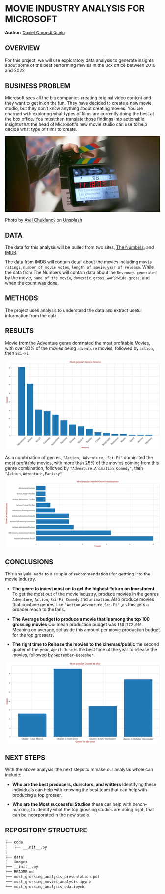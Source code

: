 # MOVIE INDUSTRY ANALYSIS FOR MICROSOFT
**Author:** [Daniel Omondi Oselu](https://github.com/danieloselu3)

## OVERVIEW
For this project, we will use exploratory data analysis to generate insights about some of the best performing movies in the Box office between 2010 and 2022

## BUSINESS PROBLEM
Microsoft sees all the big companies creating original video content and they want to get in on the fun. 
They have decided to create a new movie studio, but they don’t know anything about creating movies. 
You are charged with exploring what types of films are currently doing the best at the box office.
You must then translate those findings into actionable insights that the head of Microsoft's new movie studio can use to help decide what type of films to create.

![Clapperboard in production](images/avel-chuklanov-Hn3S90f6aak-unsplash-edited.jpg)

<span>Photo by <a href="https://unsplash.com/@chuklanov?utm_source=unsplash&utm_medium=referral&utm_content=creditCopyText">Avel Chuklanov</a> on <a href="https://unsplash.com/?utm_source=unsplash&utm_medium=referral&utm_content=creditCopyText">Unsplash</a></span>

## DATA
The data for this analysis will be pulled from two sites, [The Numbers](https://www.the-numbers.com/movie/budgets/all), and [IMDB](https://www.imdb.com/interfaces/).

The data from IMDB will contain detail about the movies including m`ovie ratings`, `number of movie votes`, `length of movie`, `year of release`. While the data from The Numbers will contain data about the `Revenues generated` by the movie, `name of the movie`, `domestic gross`, `worldwide gross`, and when the count was done.

## METHODS
The project uses analysis to understand the data and extract useful information from the data.

## RESULTS
Movie from the Adventure genre dominated the most profitable Movies, with over 80% of the movies being `adventure` movies, followed by `action`, then `Sci-Fi`.

![most popular movie genre](images/most%20popular%20movie%20genre.png)

As a combination of genres, `"Action, Adventure, Sci-Fi"` dominated the most profitable movies, with more than 25% of the movies coming from this genre combination, followed by `"Adventure,Animation,Comedy"`, then `"Action,Adventure,Fantasy"`

![most popular movie genre combinations](images/Most%20popular%20Movies%20Genre%20combinations.png)

## CONCLUSIONS
This analysis leads to a couple of recommendations for gettting into the movie industry.

- **The genre to invest most on to get the highest Return on Investment** To get the most out of the movie industry, produce movies in the genres `Adventure`, `Action`, `Sci-Fi`, `Comedy` and `animation`. Also produce movies that combine genres, like `"Action,Adventure,Sci-Fi"` ,as this gets a broader reach to the fans.

- **The Average budget to produce a movie that is among the top 100 grossing movies** Our mean production budget was `158,772,000`. Meaning on average, set aside this amount per movie production budget for the top grossers.

- **The right time to Release the movies to the cinemas/public** the second quater of the year, `April-June` is the best time of the year to release the movies, followed by `September-December`.

![most popular release quater](images/Most%20popular%20Quater%20of%20year.png)

## NEXT STEPS
With the above analysis, the next steps to mmake our analysis whole can include:
- **Who are the best producers, durectors, and writters** Identifying these individuals can help with knowing the best team that can help with producing a top grosser.

- **Who are the Most successful Studios** these can help with bench-marking, to identify what the top grossing studios are doing right, that can be incorporated in the new studio.

## REPOSITORY STRUCTURE

```
├── code
│   ├── __init__.py
|
├── data
├── images
├── __init__.py
├── README.md
├── most_grossing_analysis_presentation.pdf
└── most_grossing_movies_analysis.ipynb
└── most_grossing_analysis_eda.ipynb
```
